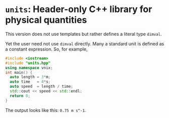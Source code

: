 # `units`: Header-only C++ library for physical quantities

This version does not use templates but rather defines a literal type `dimval`.

Yet the user need not use `dimval` directly.  Many a standard unit is defined
as a constant expression.  So, for example,

```c++
#include <iostream>
#include "units.hpp"
using namespace vnix;
int main() {
  auto length = 3*m;
  auto time   = 4*s;
  auto speed  = length / time;
  std::cout << speed << std::endl;
  return 0;
}
```

The output looks like this: `0.75 m s^-1`.
